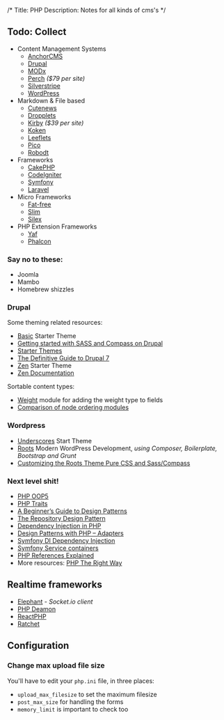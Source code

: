 /*
Title: PHP
Description: Notes for all kinds of cms's
*/


## Todo: Collect

- Content Management Systems
	- [AnchorCMS](http://anchorcms.com)
	- [Drupal](http://drupal.org/)
	- [MODx](http://modx.com/)
	- [Perch](http://grabaperch.com/) *($79 per site)*
	- [Silverstripe](http://silverstripe.com/)
	- [WordPress](http://wordpress.org/)
- Markdown & File based
	- [Cutenews](http://cutephp.com/)
	- [Dropplets](http://dropplets.com/)
	- [Kirby](http://getkirby.com/) *($39 per site)*
	- [Koken](http://koken.me/)
	- [Leeflets](https://leeflets.com/)
	- [Pico](http://pico.dev7studios.com/)
	- [Robodt](http://robodt.io/)
- Frameworks
	- [CakePHP](http://cakephp.org/)
	- [CodeIgniter](http://ellislab.com/codeigniter)
	- [Symfony](http://symfony.com/)
	- [Laravel](http://laravel.com/)
- Micro Frameworks
	- [Fat-free](http://fatfreeframework.com/)
	- [Slim](http://slimframework.com)
	- [Silex](http://silex.sensiolabs.org/)
- PHP Extension Frameworks
	- [Yaf](http://yafdev.com/)
	- [Phalcon](http://phalconphp.com/en/)


### Say no to these:

- Joomla
- Mambo
- Homebrew shizzles


### Drupal

Some theming related resources:

- [Basic](https://drupal.org/project/basic) Starter Theme
- [Getting started with SASS and Compass on Drupal](http://thejibe.com/blog/11/1/getting-started-basic-sass-and-compass-drupal)
- [Starter Themes](https://drupal.org/node/323993)
- [The Definitive Guide to Drupal 7](http://themery.com/dgd7)
- [Zen](https://drupal.org/project/zen) Starter Theme
- [Zen Documentation](https://drupal.org/node/193318)

Sortable content types:

- [Weight](https://drupal.org/project/weight) module for adding the weight type to fields
- [Comparison of node ordering modules](https://drupal.org/node/398508)


### Wordpress

- [Underscores](http://underscores.me/) Start Theme
- [Roots](http://roots.io/) Modern WordPress Development, *using Composer, Boilerplate, Bootstrap and Grunt*
- [Customizing the Roots Theme Pure CSS and Sass/Compass](http://kalenjohnson.com/customizing-roots-sass/)


### Next level shit!

- [PHP OOP5](http://www.php.net/manual/en/language.oop5.basic.php)
- [PHP Traits](http://de3.php.net/traits)
- [A Beginner’s Guide to Design Patterns](http://net.tutsplus.com/articles/general/a-beginners-guide-to-design-patterns/)
- [The Repository Design Pattern](http://dev.tutsplus.com/tutorials/the-repository-design-pattern--net-35804)
- [Dependency Injection in PHP](http://dev.tutsplus.com/tutorials/dependency-injection-in-php--net-28146)
- [Design Patterns with PHP – Adapters](http://juniorgrossi.com/2013/design-patterns-with-php-adapters/)
- [Symfony DI Dependency Injection](http://symfony.com/doc/current/components/dependency_injection/introduction.html)
- [Symfony Service containers](http://symfony.com/doc/current/book/service_container.html)
- [PHP References Explained](http://www.php.net/manual/en/language.references.php)
- More resources: [PHP The Right Way](http://www.phptherightway.com/)


## Realtime frameworks

- [Elephant](http://elephant.io/) - *Socket.io client*
- [PHP Deamon](http://daemon.io/)
- [ReactPHP](http://reactphp.org/)
- [Ratchet](http://socketo.me/)


## Configuration

### Change max upload file size

You'll have to edit your `php.ini` file, in three places:

- `upload_max_filesize` to set the maximum filesize
- `post_max_size` for handling the forms
- `memory_limit` is important to check too
